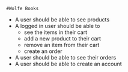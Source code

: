 	#Wolfe Books



- A user should be able to see products
- A logged in user should be able to
  - see the items in their cart
  - add a new product to their cart
  - remove an item from their cart
  - create an order
- A user should be able to see their orders
- A user should be able to create an account
